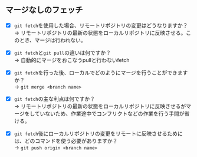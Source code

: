 ## マージなしのフェッチ
- [x] `git fetch`を使用した場合、リモートリポジトリの変更はどうなりますか？  
→ リモートリポジトリの最新の状態をローカルリポジトリに反映させる。このとき、マージは行われない。

- [x] `git fetch`と`git pull`の違いは何ですか？  
→ 自動的にマージをおこなうpullと行わないfetch

- [x] `git fetch`を行った後、ローカルでどのようにマージを行うことができますか？  
→ `git merge <branch name>`

- [x] `git fetch`の主な利点は何ですか？  
→ リモートリポジトリの最新の状態をローカルリポジトリに反映させるがマージをしていないため、作業途中でコンフリクトなどの作業を行う手間が省ける。

- [x] `git fetch`後にローカルリポジトリの変更をリモートに反映させるためには、どのコマンドを使う必要がありますか？  
→ `git push origin <branch name>`

